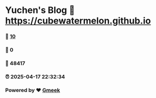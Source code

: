 # Yuchen's Blog :link: https://cubewatermelon.github.io 
### :page_facing_up: [10](https://cubewatermelon.github.io/tag.html) 
### :speech_balloon: 0 
### :hibiscus: 48417 
### :alarm_clock: 2025-04-17 22:32:34 
### Powered by :heart: [Gmeek](https://github.com/Meekdai/Gmeek)
